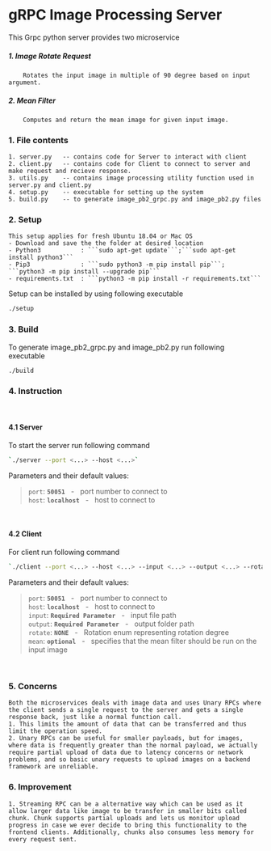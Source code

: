 # gRPC Image Processing Server

This Grpc python server provides two microservice 
##### 1. Image Rotate Request
        Rotates the input image in multiple of 90 degree based on input argument.
##### 2. Mean Filter
        Computes and return the mean image for given input image.



### 1. File contents

    1. server.py   -- contains code for Server to interact with client 
    2. client.py   -- contains code for Client to connect to server and make request and recieve response.
    3. utils.py    -- contains image processing utility function used in server.py and client.py
    4. setup.py    -- executable for setting up the system
    5. build.py    -- to generate image_pb2_grpc.py and image_pb2.py files


### 2. Setup

    This setup applies for fresh Ubuntu 18.04 or Mac OS
    - Download and save the the folder at desired location
    - Python3           : ```sudo apt-get update```;```sudo apt-get install python3```
    - Pip3              : ```sudo python3 -m pip install pip```; ```python3 -m pip install --upgrade pip```
    - requirements.txt  : ```python3 -m pip install -r requirements.txt```

Setup can be installed by using following executable
```bash
./setup
```

### 3. Build
To generate image_pb2_grpc.py and image_pb2.py run following executable
```bash
./build
```

### 4. Instruction
</br>

#### 4.1 Server 
To start the server run following command
```bash
`./server --port <...> --host <...>`
```
Parameters and their default values:

>```port```: **```50051```** &nbsp; - &nbsp; port number to connect to <br/>
>```host```: **```localhost```** &nbsp; - &nbsp; host to connect to <br/>
</br>

#### 4.2 Client
For client run following command
```bash
`./client --port <...> --host <...> --input <...> --output <...> --rotate <...> --mean`
```
Parameters and their default values:

>```port```: **```50051```** &nbsp; - &nbsp; port number to connect to <br/>
>```host```: **```localhost```** &nbsp; - &nbsp; host to connect to <br/>
>```input```: **```Required Parameter```** &nbsp; - &nbsp; input file path <br/>
>```output```: **```Required Parameter```** &nbsp; - &nbsp; output folder path <br/>
>```rotate```: **```NONE```** &nbsp; - &nbsp; Rotation enum representing rotation degree  <br/>
>```mean```: **```optional```** &nbsp; - &nbsp; specifies that the mean filter should be
run on the input image  <br/>
</br>

### 5. Concerns

    Both the microservices deals with image data and uses Unary RPCs where the client sends a single request to the server and gets a single response back, just like a normal function call.
    1. This limits the amount of data that can be transferred and thus limit the operation speed.
    2. Unary RPCs can be useful for smaller payloads, but for images, where data is frequently greater than the normal payload, we actually require partial upload of data due to latency concerns or network problems, and so basic unary requests to upload images on a backend framework are unreliable.

### 6. Improvement 
    1. Streaming RPC can be a alternative way which can be used as it allow larger data like image to be transfer in smaller bits called chunk. Chunk supports partial uploads and lets us monitor upload progress in case we ever decide to bring this functionality to the frontend clients. Additionally, chunks also consumes less memory for every request sent. 
